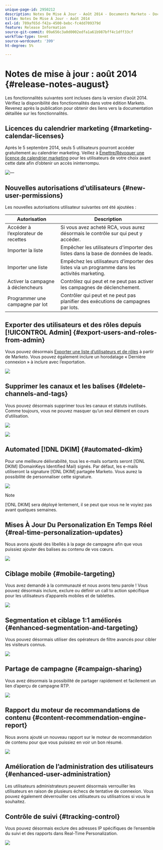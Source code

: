 ```yaml
---
unique-page-id: 2950212
description: Notes De Mise À Jour - Août 2014 - Documents Marketo - Documentation Du Produit
title: Notes De Mise À Jour - Août 2014
exl-id: 789af65d-f42a-4500-bebc-fc4dd709379d
feature: Release Information
source-git-commit: 09a656c3a0d0002edfa1a61b987bff4c1dff33cf
workflow-type: tm+mt
source-wordcount: '399'
ht-degree: 5%

---
```


# Notes de mise à jour : août 2014 {#release-notes-august}

Les fonctionnalités suivantes sont incluses dans la version d’août 2014. Vérifiez la disponibilité des fonctionnalités dans votre édition Marketo. Revenez après la publication pour obtenir des liens vers la documentation détaillée sur les fonctionnalités.

## Licences du calendrier marketing {#marketing-calendar-licenses}

Après le 5 septembre 2014, seuls 5 utilisateurs pourront accéder gratuitement au calendrier marketing. Veillez à [Émettre/Révoquer une licence de calendrier marketing](/help/marketo/product-docs/core-marketo-concepts/marketing-calendar/understanding-the-calendar/issue-revoke-a-marketing-calendar-license.md) pour les utilisateurs de votre choix avant cette date afin d’obtenir un accès ininterrompu.

![—](assets/image2014-9-16-9-3a45-3a52.png)

## Nouvelles autorisations d’utilisateurs {#new-user-permissions}

Les nouvelles autorisations utilisateur suivantes ont été ajoutées :

| Autorisation | Description |
|---|---|
| Accéder à l’explorateur de recettes | Si vous avez acheté RCA, vous aurez désormais le contrôle sur qui peut y accéder. |
| Importer la liste | Empêcher les utilisateurs d&#39;importer des listes dans la base de données de leads. |
| Importer une liste | Empêchez les utilisateurs d’importer des listes via un programme dans les activités marketing. |
| Activer la campagne à déclencheurs | Contrôlez qui peut et ne peut pas activer les campagnes de déclenchement. |
| Programmer une campagne par lot | Contrôler qui peut et ne peut pas planifier des exécutions de campagnes par lots. |

## Exporter des utilisateurs et des rôles depuis [!UICONTROL Admin] {#export-users-and-roles-from-admin}

Vous pouvez désormais [Exporter une liste d’utilisateurs et de rôles](/help/marketo/product-docs/administration/users-and-roles/export-a-list-of-users-and-roles.md) à partir de Marketo. Vous pouvez également inclure un horodatage « Dernière connexion » à inclure avec l’exportation.

![](assets/image2014-9-16-12-3a20-3a16.png)

## Supprimer les canaux et les balises {#delete-channels-and-tags}

Vous pouvez désormais supprimer tous les canaux et statuts inutilisés. Comme toujours, vous ne pouvez masquer qu’un seul élément en cours d’utilisation.

![](assets/image2014-9-16-12-3a20-3a30.png)

![](assets/image2014-9-16-12-3a23-3a4.png)

## Automated [!DNL DKIM] {#automated-dkim}

Pour une meilleure délivrabilité, tous les e-mails sortants seront [!DNL DKIM] (DomainKeys Identified Mail) signés. Par défaut, les e-mails utiliseront la signature [!DNL DKIM] partagée Marketo. Vous aurez la possibilité de personnaliser cette signature.

![](assets/image2014-9-16-12-3a23-3a16.png)

>[!NOTE]
>
>[!DNL DKIM] sera déployé lentement, il se peut que vous ne le voyiez pas avant quelques semaines.

## Mises À Jour Du Personalization En Temps Réel {#real-time-personalization-updates}

Nous avons ajouté des libellés à la page de campagne afin que vous puissiez ajouter des balises au contenu de vos cœurs.

![](assets/image2014-9-16-12-3a23-3a28.png)

## Ciblage mobile {#mobile-targeting}

Vous avez demandé à la communauté et nous avons tenu parole ! Vous pouvez désormais inclure, exclure ou définir un call to action spécifique pour les utilisateurs d’appareils mobiles et de tablettes.

![](assets/image2014-9-16-12-3a23-3a43.png)

## Segmentation et ciblage 1:1 améliorés {#enhanced-segmentation-and-targeting}

Vous pouvez désormais utiliser des opérateurs de filtre avancés pour cibler les visiteurs connus.

![](assets/image2014-9-16-12-3a23-3a56.png)

## Partage de campagne {#campaign-sharing}

Vous avez désormais la possibilité de partager rapidement et facilement un lien d’aperçu de campagne RTP.

![](assets/image2014-9-16-12-3a24-3a22.png)

## Rapport du moteur de recommandations de contenu {#content-recommendation-engine-report}

Nous avons ajouté un nouveau rapport sur le moteur de recommandation de contenu pour que vous puissiez en voir un bon résumé.

![](assets/image2014-9-16-12-3a24-3a42.png)

## Amélioration de l’administration des utilisateurs {#enhanced-user-administration}

Les utilisateurs administrateurs peuvent désormais verrouiller les utilisateurs en raison de plusieurs échecs de tentative de connexion. Vous pouvez également déverrouiller ces utilisateurs ou utilisatrices si vous le souhaitez.

## Contrôle de suivi {#tracking-control}

Vous pouvez désormais exclure des adresses IP spécifiques de l’ensemble du suivi et des rapports dans Real-Time Personalization.

![](assets/image2014-9-16-12-3a24-3a55.png)
